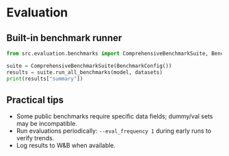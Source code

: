 # Evaluation

## Built-in benchmark runner
```python
from src.evaluation.benchmarks import ComprehensiveBenchmarkSuite, BenchmarkConfig

suite = ComprehensiveBenchmarkSuite(BenchmarkConfig())
results = suite.run_all_benchmarks(model, datasets)
print(results["summary"])
```

## Practical tips
- Some public benchmarks require specific data fields; dummy/val sets may be incompatible.
- Run evaluations periodically: `--eval_frequency 1` during early runs to verify trends.
- Log results to W&B when available.
